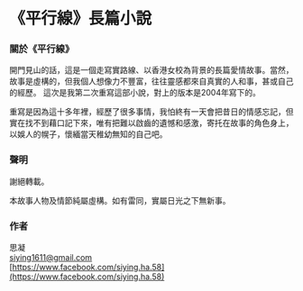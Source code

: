 # 《平行線》長篇小說

### 關於《平行線》

開門見山的話，這是一個走寫實路線、以香港女校為背景的長篇愛情故事。當然，故事是虛構的，但我個人想像力不豐富，往往靈感都來自真實的人和事，甚或自己的經歷。 這次是我第二次重寫這部小說，對上的版本是2004年寫下的。

重寫是因為這十多年裡，經歷了很多事情，我怕終有一天會把昔日的情感忘記，但實在找不到藉口記下來，唯有把難以啟齒的遺憾和感激，寄托在故事的角色身上，以娛人的幌子，懷緬當天稚幼無知的自己吧。

### 聲明

謝絕轉載。

本故事人物及情節純屬虛構。如有雷同，實屬日光之下無新事。

### 作者

思凝  
siying1611@gmail.com  
[https://www.facebook.com/siying.ha.58](https://www.facebook.com/siying.ha.58)




